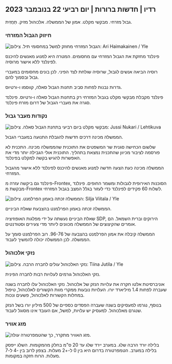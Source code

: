 ## רדיו \| חדשות ברורות \| יום רביעי 22 בנובמבר 2023

גבול מזרחי. מבקשי מקלט. אמון של הממשלה. אלכוהול מזיק. תַחֲזִית.

### חיזוק הגבול המזרחי

![הגבול המזרחי מחוזק למשל במחסומי תיל. צילום: Ari Haimakainen / Yle](https://images.cdn.yle.fi/image/upload/c_crop,h_3078,w_5472,x_0,y_157/ar_1.7777777777777777,c_fill,g_faces,h_1270,0d_670,wdq_auto:eco/f_auto/fl_lossy/v1700489748/39-1203622655b691ed016a)

פינלנד מחזקת את הגבול המזרחי עם מחסומים. המטרה היא למנוע מאנשים להיכנס לפינלנד ללא אישור מרוסיה.

רוסיה הביאה אנשים לגבול, שרוסיה שולחת לצד הפיני. לכן בונים מחסומים במעברי גבול ובסמוך להם.

גדרות נבנות לפחות סביב תחנות הגבול סאלה, קווסמו ו-ורטיוס.

פינלנד מקבלת מבקשי מקלט בגבול המזרחי רק בתחנות הגבול סאלה ו-ורטיוס. פינלנד סגרה את מעברי הגבול של דרום מזרח פינלנד.

### נקודות מעבר גבול

![מבקשי מקלט ביום רביעי בתחנת הגבול סאלה. צילום: Jussi Nukari / Lehtikuva](https://images.cdn.yle.fi/image/upload/c_crop,h_2879,w_5119,x_0,y_429/ar_1.77777777777777777,c_fill,g_05,w_12r,d_12r,w_1200,w_1205,w_125,wq_auto:eco/f_auto/fl_lossy/v1700655653/39-1204918655df1f3cef50)

הממשלה מכינה דרכים חדשות להגבלת התנועה במעברי הגבול.

שלשום הכחישה סגנית שר המשפטים את התוכנית שהממשלה מכינה. התכנית לא פורסמה לציבור מכיוון שהתכנית נמצאת בתהליך. התוכנית אולי הגבילה יותר מדי את האפשרות להגיש בקשה למקלט בפינלנד.

הממשלה מכינה כעת הצעה חדשה למנוע מאנשים להיכנס לפינלנד ללא אישור מהגבול המזרחי.

פינלנד גם ביקשה עזרה מ-Frontex, הסוכנות האירופית לגבולות ומשמר החופים. פינלנד מבקשת מ-Frontex לשלוח 60 פקידים לפינלנד כדי לעזור בגלל המצב בגבול המזרחי.

![הממשלה זכתה באמון הפרלמנט. צילום: Silja Viitala / Yle](https://images.cdn.yle.fi/image/upload/c_crop,h_2241,w_3983,x_0,y_325/ar_1.7777777777777777,c_fill,g_faces,h_1270,0d_prc/q_auto:eco/f_auto/fl_lossy/v1696934704/39-118409465252a7d6dc9d)

הממשלה זכתה באמון הפרלמנט בהצבעת שאלת הביניים.

שאלת הביניים נעשתה על ידי מפלגות האופוזיציה SDP, הירוקים וברית השמאל. הם אומרים שהקיצוצים של הממשלה מכוונים ליותר מדי צעירים וסטודנטים.

הממשלה קיבלה את אמון הפרלמנט בהצבעה של 96-76. רוב הפרלמנט סומך על הממשלה. לכן הממשלה יכולה להמשיך לעבוד.

### נזקי אלכוהול

![נזקי האלכוהול עולים לחברה הרבה. צילום: Tiina Jutila / Yle](https://images.cdn.yle.fi/image/upload/c_crop,h_2944,w_5235,x_0,y_312/ar_1.7777777777777777,c_fill,g_faces,h_1270,0d_prfaces,h_6_00,0dq_auto:eco/f_auto/fl_lossy/v1700406169/39-1203003655a1febe291f)

נזקי האלכוהול גורמים לעלויות רבות לחברה הפינית.

אוניברסיטת אלטו חקרה את עלויות הנזק של אלכוהול. נזקי האלכוהול עלו לחברה בשנה שעברה לפחות 1.4 מיליארד יורו. העלויות נובעות ממקרי מוות הקשורים לאלכוהול, טיפול במחלות הקשורות לאלכוהול, פשעים ונכות.

בנוסף, נגרמו למעסיקים בשנה שעברה הפסדים כספיים של 500 מיליון יורו בשל הנזק שנגרם מאלכוהול. למעסיק יש עלויות, למשל, אם העובד אינו מסוגל לעבוד.

### מזג אוויר

![מזג האוויר מתקרר, כך שהטמפרטורה עולה.](https://images.cdn.yle.fi/image/upload/c_crop,h_1080,w_1919,x_0,y_0/ar_1.77777777777777777,c_fill,g_faces,h_1200,h_670,h_670,/dpr_1.0/q_auto:eco/f_auto/fl_lossy/v1700671048/39-1205140655e2e229bced)

בלילה יורד הרבה שלג. במערב יירד שלג עד 20 ס"מ בחלק מהמקומות. השלג ייפסק בלילה במערב. הטמפרטורה בדרום היא בין 0 ל-+2 מעלות. בצפון לרוב בין -4 ל-7 מעלות. הרוח חזקה במקומות.